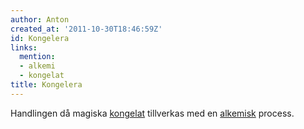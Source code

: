 ```yaml
---
author: Anton
created_at: '2011-10-30T18:46:59Z'
id: Kongelera
links:
  mention:
  - alkemi
  - kongelat
title: Kongelera
---
```


Handlingen då magiska [kongelat] tillverkas med en [alkemisk] process.

  [kongelat]: kongelat
  [alkemisk]: alkemi
